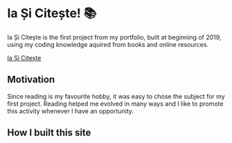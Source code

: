 # Ia Și Citește! :books:


 Ia Și Citește is the first project from my portfolio, built at beginning of 2019, using my coding knowledge aquired from books and online resources.
 
 [Ia Și Citește](https://silviurdr.github.io/index.html)
 
 ## Motivation

Since reading is my favourite hobby, it was easy to chose the subject for my first project. Reading helped me evolved in many ways and I like to promote this activity whenever I have an opportunity.

## How I built this site

